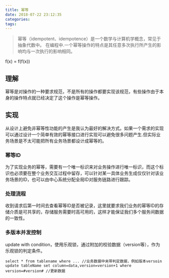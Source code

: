 ```yaml
---
title: 幂等
date: 2018-07-22 23:12:35
categories:
tags:
---
```

> 幂等（idempotent、idempotence）是一个数学与计算机学概念，常见于抽象代数中。
在编程中.一个幂等操作的特点是其任意多次执行所产生的影响均与一次执行的影响相同。


f(x) = f(f(x))



## 理解
幂等是对操作的一种要求规范，不是所有的操作都要实现该规范，有些操作由于本身的操作特点就已经决定了这个操作是幂等操作。

## 实现
从设计上避免非幂等性功能的产生是我认为最好的解决方式。如果一个需求的实现可以通过设计一个简单有效的幂等接口进行实现可以避免很多问题产生.但实际业务场景是不太可能把所有业务场景都设计成幂等的。

<!-- more -->

### 幂等ID
为了实现业务的幂等，需要有一个唯一标识来对业务操作进行唯一标识，而这个标识也必须要在整个业务交互过程中留存，可以针对某一具体业务生成仅仅针对该业务场景的ID，也可以由中心系统分配全局ID对服务链路进行跟踪。

### 处理流程
收到请求后第一时间去查看幂等ID是否被记录，这里就要求我们业务的幂等ID的存储介质是可共享的，存储服务需要时高可用的，这样才能保证我们多个服务间数据的一致性。

### 多版本并发控制
update with condition，使用乐观锁，通过附加的校验数据（version等），作为乐观锁的判定条件。
```
select * from tablename where ... //业务数据中夹带判定数据，例如版本versoin
update tableName set column=data,version=version+1 where version=#version# //更新数据
```
